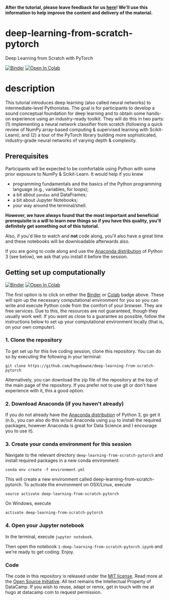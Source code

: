 **After the tutorial, please leave feedback for us [here](https://hugobowne.typeform.com/to/NYClbcaE)! We'll use this information to help improve the content and delivery of the material.**

# deep-learning-from-scratch-pytorch
Deep Learning from Scratch with PyTorch


[![Binder](https://mybinder.org/badge_logo.svg)](https://mybinder.org/v2/gh/hugobowne/deep-learning-from-scratch-pytorch/f61063c3ec3aca124fd90b6af604e8e4c7313604?urlpath=lab)
[![Open In Colab](https://colab.research.google.com/assets/colab-badge.svg)](https://colab.research.google.com/github/hugobowne/deep-learning-from-scratch-pytorch/blob/master/notebooks/1-Student-deep-learning-from-scratch-pytorch.ipynb)

# description

This tutorial introduces deep learning (also called neural networks) to intermediate-level Pythonistas. The goal is for participants to develop a sound conceptual foundation for deep learning and to obtain some hands-on experience using an industry-ready toolkit. They will do this in two parts: (1) implementing a neural network classifier from scratch (following a quick review of NumPy array-based computing & supervised learning with Scikit-Learn); and (2) a tour of the PyTorch library building more sophisticated, industry-grade neural networks of varying depth & complexity.



## Prerequisites

Participants will be expected to be comfortable using Python with some prior exposure to NumPy & Scikit-Learn. It would help if you knew

* programming fundamentals and the basics of the Python programming language (e.g., variables, for loops);
* a bit about `pandas` and DataFrames;
* a bit about Jupyter Notebooks;
* your way around the terminal/shell.


**However, we have always found that the most important and beneficial prerequisite is a will to learn new things so if you have this quality, you'll definitely get something out of this tutorial.**

Also, if you'd like to watch and **not** code along, you'll also have a great time and these notebooks will be downloadable afterwards also.

If you are going to code along and use the [Anaconda distribution](https://www.anaconda.com/download/) of Python 3 (see below), we ask that you install it before the session.


## Getting set up computationally

[![Binder](https://mybinder.org/badge_logo.svg)](https://mybinder.org/v2/gh/hugobowne/deep-learning-from-scratch-pytorch/master?urlpath=lab)
[![Open In Colab](https://colab.research.google.com/assets/colab-badge.svg)](https://colab.research.google.com/github/hugobowne/deep-learning-from-scratch-pytorch/blob/master/notebooks/1-Instructor-deep-learning-from-scratch-pytorch.ipynb)

The first option is to click on either the [Binder](https://mybinder.readthedocs.io/en/latest/) or [Colab](https://research.google.com/colaboratory/faq.html) badge above. These will spin up the necessary computational environment for you so you can write and execute Python code from the comfort of your browser. They are free services. Due to this, the resources  are not guaranteed, though they usually work well. If you want as close to a guarantee as possible, follow the instructions below to set up your computational environment locally (that is, on your own computer).



### 1. Clone the repository

To get set up for this live coding session, clone this repository. You can do so by executing the following in your terminal:

```
git clone https://github.com/hugobowne/deep-learning-from-scratch-pytorch
```

Alternatively, you can download the zip file of the repository at the top of the main page of the repository. If you prefer not to use git or don't have experience with it, this a good option.

### 2. Download Anaconda (if you haven't already)

If you do not already have the [Anaconda distribution](https://www.anaconda.com/download/) of Python 3, go get it (n.b., you can also do this w/out Anaconda using `pip` to install the required packages, however Anaconda is great for Data Science and I encourage you to use it).

### 3. Create your conda environment for this session

Navigate to the relevant directory `deep-learning-from-scratch-pytorch` and install required packages in a new conda environment:

```
conda env create -f environment.yml
```

This will create a new environment called deep-learning-from-scratch-pytorch. To activate the environment on OSX/Linux, execute

```
source activate deep-learning-from-scratch-pytorch
```
On Windows, execute

```
activate deep-learning-from-scratch-pytorch
```


### 4. Open your Jupyter notebook

In the terminal, execute `jupyter notebook`.

Then open the notebook `1-deep-learning-from-scratch-pytorch.ipynb` and we're ready to get coding. Enjoy.


### Code
The code in this repository is released under the [MIT license](LICENSE). Read more at the [Open Source Initiative](https://opensource.org/licenses/MIT). All text remains the Intellectual Property of DataCamp. If you wish to reuse, adapt or remix, get in touch with me at hugo at datacamp com to request permission.
